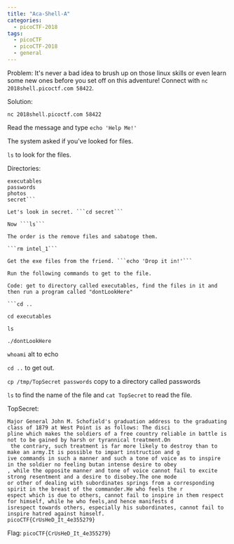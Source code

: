 ```yaml
---
title: "Aca-Shell-A"
categories:
  - picoCTF-2018
tags:
  - picoCTF
  - picoCTF-2018
  - general
---
```


Problem: It's never a bad idea to brush up on those linux skills or even learn some new ones before you set off on this adventure! Connect with ```nc 2018shell.picoctf.com 58422```.

Solution: 

```nc 2018shell.picoctf.com 58422```

Read the message and type ```echo 'Help Me!'```

The system asked if you've looked for files.

```ls``` to look for the files. 

Directories:
```blackmail                                                       
executables                                                     
passwords                                                       
photos                                                          
secret```

Let's look in secret. ```cd secret```

Now ```ls```

The order is the remove files and sabatoge them.

```rm intel_1```

Get the exe files from the friend. ```echo 'Drop it in!'```

Run the following commands to get to the file. 

Code: get to directory called executables, find the files in it and then run a program called "dontLookHere"

```cd .. 

cd executables

ls

./dontLookHere
```

```whoami``` alt to echo

```cd ..``` to get out.

```cp /tmp/TopSecret passwords``` copy to a directory called passwords

```ls``` to find the name of the file and ```cat TopSecret``` to read the file.

TopSecret:
```
Major General John M. Schofield's graduation address to the graduating class of 1879 at West Point is as follows: The disci
pline which makes the soldiers of a free country reliable in battle is not to be gained by harsh or tyrannical treatment.On
 the contrary, such treatment is far more likely to destroy than to make an army.It is possible to impart instruction and g
ive commands in such a manner and such a tone of voice as to inspire in the soldier no feeling butan intense desire to obey
, while the opposite manner and tone of voice cannot fail to excite strong resentment and a desire to disobey.The one mode 
or other of dealing with subordinates springs from a corresponding spirit in the breast of the commander.He who feels the r
espect which is due to others, cannot fail to inspire in them respect for himself, while he who feels,and hence manifests d
isrespect towards others, especially his subordinates, cannot fail to inspire hatred against himself.                      
picoCTF{CrUsHeD_It_4e355279}
```

Flag: ```picoCTF{CrUsHeD_It_4e355279}```